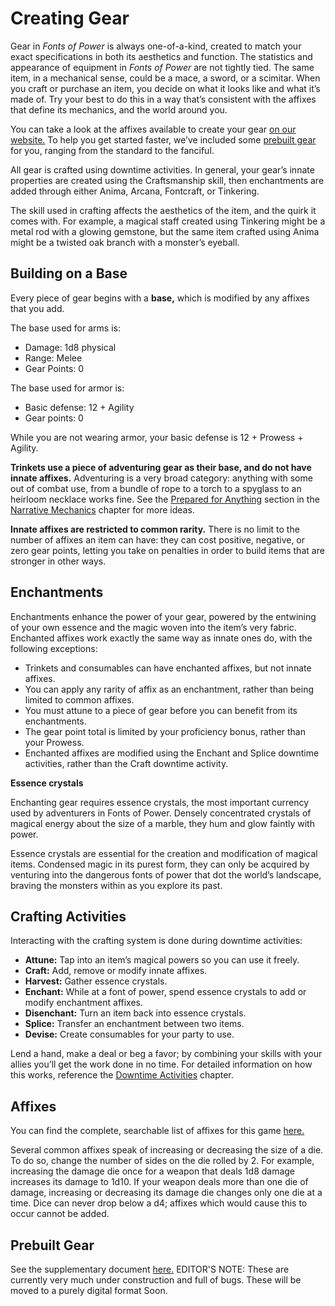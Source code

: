 # Creating Gear

Gear in _Fonts of Power_ is always one-of-a-kind, created to match your exact specifications in both its aesthetics and function. The statistics and appearance of equipment in _Fonts of Power_ are not tightly tied. The same item, in a mechanical sense, could be a mace, a sword, or a scimitar. When you craft or purchase an item, you decide on what it looks like and what it’s made of. Try your best to do this in a way that’s consistent with the affixes that define its mechanics, and the world around you.

You can take a look at the affixes available to create your gear [on our website.](https://data.fontsofpower.com/affixes) To help you get started faster, we’ve included some [prebuilt gear](https://docs.google.com/document/d/1q8qNZ45ASF8R-W_Zg_Sw6TnDlidb-4T5y93zmADEJME/edit) for you, ranging from the standard to the fanciful.

All gear is crafted using downtime activities. In general, your gear’s innate properties are created using the Craftsmanship skill, then enchantments are added through either Anima, Arcana, Fontcraft, or Tinkering.

The skill used in crafting affects the aesthetics of the item, and the quirk it comes with. For example, a magical staff created using Tinkering might be a metal rod with a glowing gemstone, but the same item crafted using Anima might be a twisted oak branch with a monster’s eyeball.

## Building on a Base

Every piece of gear begins with a **base,** which is modified by any affixes that you add.

The base used for arms is:

- Damage: 1d8 physical
- Range: Melee
- Gear Points: 0

The base used for armor is:

- Basic defense: 12 + Agility
- Gear points: 0

While you are not wearing armor, your basic defense is 12 + Prowess + Agility.

**Trinkets use a piece of adventuring gear as their base, and do not have innate affixes.** Adventuring is a very broad category: anything with some out of combat use, from a bundle of rope to a torch to a spyglass to an heirloom necklace works fine. See the [Prepared for Anything](rules/narrative-mechanics/prepared-for-anything.md) section in the [Narrative Mechanics](rules/narrative-mechanics/) chapter for more ideas.

**Innate affixes are restricted to common rarity.** There is no limit to the number of affixes an item can have: they can cost positive, negative, or zero gear points, letting you take on penalties in order to build items that are stronger in other ways.

## Enchantments

Enchantments enhance the power of your gear, powered by the entwining of your own essence and the magic woven into the item’s very fabric. Enchanted affixes work exactly the same way as innate ones do, with the following exceptions:

- Trinkets and consumables can have enchanted affixes, but not innate affixes.
- You can apply any rarity of affix as an enchantment, rather than being limited to common affixes.
- You must attune to a piece of gear before you can benefit from its enchantments.
- The gear point total is limited by your proficiency bonus, rather than your Prowess.
- Enchanted affixes are modified using the Enchant and Splice downtime activities, rather than the Craft downtime activity.

<div class="infobox">

**Essence crystals**

Enchanting gear requires essence crystals, the most important currency used by adventurers in Fonts of Power. Densely concentrated crystals of magical energy about the size of a marble, they hum and glow faintly with power.

Essence crystals are essential for the creation and modification of magical items. Condensed magic in its purest form, they can only be acquired by venturing into the dangerous fonts of power that dot the world’s landscape, braving the monsters within as you explore its past.

</div>

## Crafting Activities

Interacting with the crafting system is done during downtime activities:

- **Attune:** Tap into an item’s magical powers so you can use it freely.
- **Craft:** Add, remove or modify innate affixes.
- **Harvest:** Gather essence crystals.
- **Enchant:** While at a font of power, spend essence crystals to add or modify enchantment affixes.
- **Disenchant:** Turn an item back into essence crystals.
- **Splice:** Transfer an enchantment between two items.
- **Devise:** Create consumables for your party to use.

Lend a hand, make a deal or beg a favor; by combining your skills with your allies you’ll get the work done in no time. For detailed information on how this works, reference the [Downtime Activities](rules/downtime-activities.md) chapter.

## Affixes

You can find the complete, searchable list of affixes for this game [here.](https://data.fontsofpower.com/affixes)

Several common affixes speak of increasing or decreasing the size of a die. To do so, change the number of sides on the die rolled by 2. For example, increasing the damage die once for a weapon that deals 1d8 damage increases its damage to 1d10. If your weapon deals more than one die of damage, increasing or decreasing its damage die changes only one die at a time. Dice can never drop below a d4; affixes which would cause this to occur cannot be added.

## Prebuilt Gear

See the supplementary document [here.](https://docs.google.com/document/d/1q8qNZ45ASF8R-W_Zg_Sw6TnDlidb-4T5y93zmADEJME/edit) EDITOR'S NOTE: These are currently very much under construction and full of bugs. These will be moved to a purely digital format Soon.

